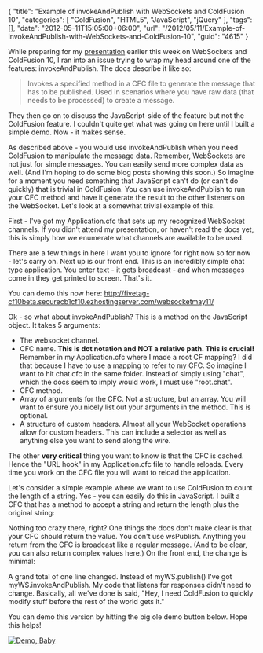 {
	"title": "Example of invokeAndPublish with WebSockets and ColdFusion 10",
	"categories": [
		"ColdFusion",
		"HTML5",
		"JavaScript",
		"jQuery"
	],
	"tags": [],
	"date": "2012-05-11T15:05:00+06:00",
	"url": "/2012/05/11/Example-of-invokeAndPublish-with-WebSockets-and-ColdFusion-10",
	"guid": "4615"
}

While preparing for my <a href="http://www.raymondcamden.com/index.cfm/2012/5/9/Recording-slides-and-code-from-my-WebSockets-presentation">presentation</a> earlier this week on WebSockets and ColdFusion 10, I ran into an issue trying to wrap my head around one of the features: invokeAndPublish. The docs describe it like so:
<!--more-->
<blockquote>
Invokes a specified method in a CFC file to generate the message that has to be published. Used in scenarios where you have raw data (that needs to be processed) to create a message.
</blockquote>

They then go on to discuss the JavaScript-side of the feature but not the ColdFusion feature. I couldn't quite get what was going on here until I built a simple demo. Now - it makes sense. 

As described above - you would use invokeAndPublish when you need ColdFusion to manipulate the message data. Remember, WebSockets are not just for simple messages. You can easily send more complex data as well. (And I'm hoping to do some blog posts showing this soon.) So imagine for a moment you need something that JavaScript can't do (or can't do quickly) that is trivial in ColdFusion. You can use invokeAndPublish to run your CFC method and have it generate the result to the other listeners  on the WebSocket. Let's look at a somewhat trivial example of this.

First - I've got my Application.cfc that sets up my recognized WebSocket channels. If you didn't attend my presentation, or haven't read the docs yet, this is simply how we enumerate what channels are available to be used.

<script src="https://gist.github.com/2661583.js?file=gistfile1.cfm"></script>

There are a few things in here I want you to ignore for right now so for now - let's carry on. Next up is our front end. This is an incredibly simple chat type application. You enter text - it gets broadcast - and when messages come in they get printed to screen. That's it.

<script src="https://gist.github.com/2661637.js?file=gistfile1.cfm"></script>

You can demo this now here: <a href="http://fivetag-cf10beta.securecb1cf10.ezhostingserver.com/websocketmay11/">http://fivetag-cf10beta.securecb1cf10.ezhostingserver.com/websocketmay11/</a>

Ok - so what about invokeAndPublish? This is a method on the JavaScript object. It takes 5 arguments:

<ul>
<li>The websocket channel.
<li>CFC name. <b>This is dot notation and NOT a relative path. This is crucial!</b> Remember in my Application.cfc where I made a root CF mapping? I did that because I have to use a mapping to refer to my CFC. So imagine I want to hit chat.cfc in the same folder. Instead of simply using "chat", which the docs seem to imply would work, I must use "root.chat". 
<li>CFC method. 
<li>Array of arguments for the CFC. Not a structure, but an array. You will want to ensure you nicely list out your arguments in the method. This is optional.
<li>A structure of custom headers. Almost all your WebSocket operations allow for custom headers. This can include a selector as well as anything else you want to send along the wire.
</ul>

The other <b>very critical</b> thing you want to know is that the CFC is cached. Hence the "URL hook" in my Application.cfc file to handle reloads. Every time you work on the CFC file you will want to reload the application. 

Let's consider a simple example where we want to use ColdFusion to count the length of a string. Yes - you can easily do this in JavaScript. I built a CFC that has a method to accept a string and return the length plus the original string:

<script src="https://gist.github.com/2661698.js?file=gistfile1.cfm"></script>

Nothing too crazy there, right? One things the docs don't make clear is that your CFC should return the value. You don't use wsPublish. Anything you return from the CFC is broadcast like a regular message. (And to be clear, you can also return complex values here.) On the front end, the change is minimal:

<script src="https://gist.github.com/2661726.js?file=gistfile1.cfm"></script>

A grand total of one line changed. Instead of myWS.publish() I've got myWS.invokeAndPublish. My code that listens for responses didn't need to change. Basically, all we've done is said, "Hey, I need ColdFusion to quickly modify stuff before the rest of the world gets it." 

You can demo this version by hitting the big ole demo button below. Hope this helps!

<a href="http://fivetag-cf10beta.securecb1cf10.ezhostingserver.com/websocketmay11/index2.cfm"><img src="http://static.raymondcamden.com/images/icon_128.png" title="Demo, Baby" border="0"></a>